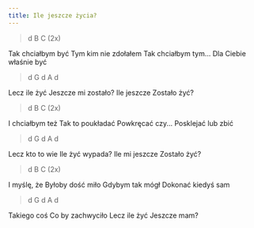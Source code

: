 ```yaml
---
title: Ile jeszcze życia?
---
```


<div class="music">

> d B C (2x)


Tak chciałbym być
Tym kim nie zdołałem
Tak chciałbym tym...
Dla Ciebie właśnie być

> d G d A d

Lecz ile żyć
Jeszcze mi zostało?
Ile jeszcze
Zostało żyć?

> d B C (2x)

I chciałbym też
Tak to poukładać
Powkręcać czy...
Posklejać lub zbić

> d G d A d

Lecz kto to wie
Ile żyć wypada?
Ile mi jeszcze
Zostało żyć?

> d B C (2x)

I myślę, że
Byłoby dość miło
Gdybym tak mógł
Dokonać kiedyś sam

> d G d A d

Takiego coś
Co by zachwyciło
Lecz ile żyć
Jeszcze mam?

</div>